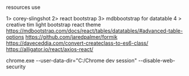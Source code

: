resources use

1> corey-slingshot
2> react bootstrap
3> mdbbootstrap for datatable
4 > creative tim light bootstrap react theme
https://mdbootstrap.com/docs/react/tables/datatables/#advanced-table-options
https://github.com/jaredpalmer/formik
https://daveceddia.com/convert-createclass-to-es6-class/
https://alligator.io/react/axios-react/

chrome.exe --user-data-dir="C:/Chrome dev session" --disable-web-security
